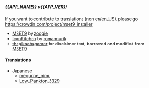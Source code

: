 ##### {{APP_NAME}} v{{APP_VER}}

<translatable-comment> If you want to contribute to translations (non en/en_US), please go https://crowdin.com/project/mset9_installer </translatable-comment>

- [MSET9](https://github.com/zoogie/MSET9) by [zoogie](https://github.com/zoogie)
- [IconKitchen](https://icon.kitchen) by [romannurik](https://twitter.com/romannurik)
- [thepikachugamer](https://github.com/Naim2000) for disclaimer text, borrowed and modified from [MSET9](https://github.com/zoogie/MSET9)

#### Translations

- Japanese
  - [megurine_nimu](https://crowdin.com/profile/megurine_nimu)
  - [Low_Plankton_3329](https://crowdin.com/profile/Low_Plankton_3329)
